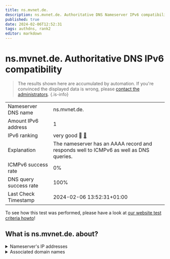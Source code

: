 ```yaml
---
title: ns.mvnet.de.
description: ns.mvnet.de. Authoritative DNS Nameserver IPv6 compatibility
published: true
date: 2024-02-06T12:52:31
tags: authdns, rank2
editor: markdown
---
```


# ns.mvnet.de. Authoritative DNS IPv6 compatibility

> The results shown here are accumulated by automation. If you're convinced the displayed data is wrong, please [contact the administrators](/howto/chat). 
{.is-info}




|   |   |
| - | - |
| Nameserver DNS name | ns.mvnet.de.
| Amount IPv6 address | 1
| IPv6 ranking | very good :2nd_place_medal: [🔗](/howto/ranking) |
| Explanation | The nameserver has an AAAA record and responds well to ICMPv6 as well as DNS queries. |
| ICMPv6 success rate | 0%|
| DNS query success rate | 100% |
| Last Check Timestamp | 2024-02-06 13:52:31+01:00 |

To see how this test was performed, please have a look at [our website test criteria howto](/howto/testcriteria/authdns)!


## What is ns.mvnet.de. about?




<details>
<summary>Nameserver's IP addresses</summary>

2a02:1006:c000:0:194:25:108:10

</details>



<details>
<summary>Associated domain names</summary>

www.regierung-mv.de

</details>
